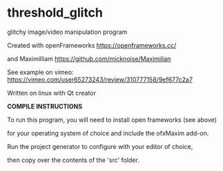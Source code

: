 # threshold_glitch
glitchy image/video manipulation program

Created with openFrameworks https://openframeworks.cc/

and Maximilliam https://github.com/micknoise/Maximilian

See example on vimeo: https://vimeo.com/user65273243/review/310777158/9ef677c2a7

Written on linux with Qt creator

**COMPILE INSTRUCTIONS**

To run this program, you will need to install open frameworks (see above)

for your operating system of choice and include the ofxMaxim add-on.

Run the project generator to configure with your editor of choice,

then copy over the contents of the 'src' folder. 
